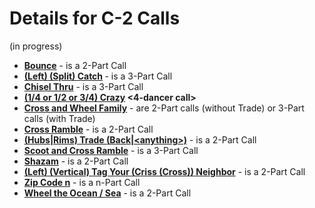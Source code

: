 
# Details for C-2 Calls
(in progress)

- **[Bounce](../c2/bounce.md)** - is a 2-Part Call
- **[(Left) (Split) Catch](../c2/catch.md) <number>** - is a 3-Part Call
- **[Chisel Thru](../c2/chisel_thru.md)** - is a 3-Part Call
- **[(1/4 or 1/2 or 3/4) Crazy](../c2/crazy_concept.md) \<4-dancer call>**
- **[Cross and Wheel Family](../c2/cross_and_wheel.md)** -
  are 2-Part calls (without Trade) or 3-Part calls (with Trade)
- **[Cross Ramble](../c2/cross_ramble.md)** - is a 2-Part Call
- **[(Hubs|Rims) Trade (Back|\<anything>)](../c2/rims_trade_anything.md)** - 
  is a 2-Part Call
- **[Scoot and Cross Ramble](../c2/cross_ramble.md)** - is a 3-Part Call
- **[Shazam](../c2/shazam.md)** - is a 2-Part Call
- **[(Left) (Vertical) Tag Your (Criss (Cross)) Neighbor](../c2/any_tagging_call_your_neighbor.md)** - is a 2-Part Call
- **[Zip Code n](../c2/zip_code.md)** - is a n-Part Call
- **[Wheel the Ocean / Sea](../c2/wheel_the_ocean.md)** - is a 2-Part Call

